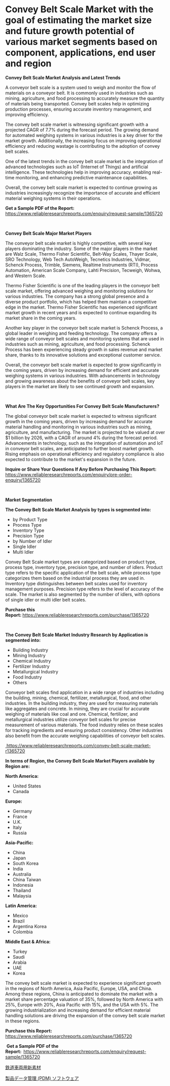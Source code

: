 <p><h1>Convey Belt Scale Market with the goal of estimating the market size and future growth potential of various market segments based on component, applications, end user and region</h1></p><p><strong>Convey Belt Scale Market Analysis and Latest Trends</strong></p>
<p><p>A conveyor belt scale is a system used to weigh and monitor the flow of materials on a conveyor belt. It is commonly used in industries such as mining, agriculture, and food processing to accurately measure the quantity of materials being transported. Convey belt scales help in optimizing production processes, ensuring accurate inventory management, and improving efficiency.</p><p>The convey belt scale market is witnessing significant growth with a projected CAGR of 7.7% during the forecast period. The growing demand for automated weighing systems in various industries is a key driver for the market growth. Additionally, the increasing focus on improving operational efficiency and reducing wastage is contributing to the adoption of convey belt scales.</p><p>One of the latest trends in the convey belt scale market is the integration of advanced technologies such as IoT (Internet of Things) and artificial intelligence. These technologies help in improving accuracy, enabling real-time monitoring, and enhancing predictive maintenance capabilities.</p><p>Overall, the convey belt scale market is expected to continue growing as industries increasingly recognize the importance of accurate and efficient material weighing systems in their operations.</p></p>
<p><strong>Get a Sample PDF of the Report:&nbsp;</strong> <a href="https://www.reliableresearchreports.com/enquiry/request-sample/1365720">https://www.reliableresearchreports.com/enquiry/request-sample/1365720</a></p>
<p>&nbsp;</p>
<p><strong>Convey Belt Scale Major Market Players</strong></p>
<p><p>The conveyor belt scale market is highly competitive, with several key players dominating the industry. Some of the major players in the market are Walz Scale, Thermo Fisher Scientific, Belt-Way Scales, Thayer Scale, SRO Technology, Web Tech AutoWeigh, Tecnetics Industries, Vidmar, Schenck Process, Trimble, Siemens, Realtime Instruments (RTI), Process Automation, American Scale Company, Lahti Precision, Tecweigh, Wohwa, and Western Scale.</p><p>Thermo Fisher Scientific is one of the leading players in the conveyor belt scale market, offering advanced weighing and monitoring solutions for various industries. The company has a strong global presence and a diverse product portfolio, which has helped them maintain a competitive edge in the market. Thermo Fisher Scientific has experienced significant market growth in recent years and is expected to continue expanding its market share in the coming years.</p><p>Another key player in the conveyor belt scale market is Schenck Process, a global leader in weighing and feeding technology. The company offers a wide range of conveyor belt scales and monitoring systems that are used in industries such as mining, agriculture, and food processing. Schenck Process has been experiencing steady growth in sales revenue and market share, thanks to its innovative solutions and exceptional customer service.</p><p>Overall, the conveyor belt scale market is expected to grow significantly in the coming years, driven by increasing demand for efficient and accurate weighing systems in various industries. With advancements in technology and growing awareness about the benefits of conveyor belt scales, key players in the market are likely to see continued growth and expansion.</p></p>
<p>&nbsp;</p>
<p><strong>What Are The Key Opportunities For Convey Belt Scale Manufacturers?</strong></p>
<p><p>The global conveyor belt scale market is expected to witness significant growth in the coming years, driven by increasing demand for accurate material handling and monitoring in various industries such as mining, agriculture, and manufacturing. The market is projected to be valued at over $1 billion by 2026, with a CAGR of around 4% during the forecast period. Advancements in technology, such as the integration of automation and IoT in conveyor belt scales, are anticipated to further boost market growth. Rising emphasis on operational efficiency and regulatory compliance is also expected to contribute to the market's expansion in the future.</p></p>
<p><strong>Inquire or Share Your Questions If Any Before Purchasing This Report:</strong> <a href="https://www.reliableresearchreports.com/enquiry/pre-order-enquiry/1365720">https://www.reliableresearchreports.com/enquiry/pre-order-enquiry/1365720</a></p>
<p>&nbsp;</p>
<p><strong>Market Segmentation</strong></p>
<p><strong>The Convey Belt Scale Market Analysis by types is segmented into:</strong></p>
<p><ul><li>by Product Type</li><li>Process Type</li><li>Inventory Type</li><li>Precision Type</li><li>by Number of Idler</li><li>Single Idler</li><li>Multi Idler</li></ul></p>
<p><p>Convey Belt Scale market types are categorized based on product type, process type, inventory type, precision type, and number of idlers. Product type refers to the specific application of the belt scale, while process type categorizes them based on the industrial process they are used in. Inventory type distinguishes between belt scales used for inventory management purposes. Precision type refers to the level of accuracy of the scale. The market is also segmented by the number of idlers, with options of single idler or multi idler belt scales.</p></p>
<p><strong>Purchase this Report:&nbsp;</strong><a href="https://www.reliableresearchreports.com/purchase/1365720">https://www.reliableresearchreports.com/purchase/1365720</a></p>
<p>&nbsp;</p>
<p><strong>The Convey Belt Scale Market Industry Research by Application is segmented into:</strong></p>
<p><ul><li>Building Industry</li><li>Mining Industry</li><li>Chemical Industry</li><li>Fertilizer Industry</li><li>Metallurgical Industry</li><li>Food Industry</li><li>Others</li></ul></p>
<p><p>Conveyor belt scales find application in a wide range of industries including the building, mining, chemical, fertilizer, metallurgical, food, and other industries. In the building industry, they are used for measuring materials like aggregates and concrete. In mining, they are crucial for accurate weighing of materials like coal and ore. Chemical, fertilizer, and metallurgical industries utilize conveyor belt scales for precise measurement of various materials. The food industry relies on these scales for tracking ingredients and ensuring product consistency. Other industries also benefit from the accurate weighing capabilities of conveyor belt scales.</p></p>
<p><a href="https://www.reliableresearchreports.com/convey-belt-scale-market-r1365720">&nbsp;https://www.reliableresearchreports.com/convey-belt-scale-market-r1365720</a></p>
<p><strong>In terms of Region, the Convey Belt Scale Market Players available by Region are:</strong></p>
<p>
    <p> <strong> North America: </strong>
        <ul>
            <li>United States</li>
            <li>Canada</li>
        </ul>
        </p> 
    <p> <strong> Europe: </strong>
        <ul>
            <li>Germany</li>
            <li>France</li>
            <li>U.K.</li>
            <li>Italy</li>
            <li>Russia</li>
        </ul>
        </p> 
    <p> <strong> Asia-Pacific: </strong>
        <ul>
            <li>China</li>
            <li>Japan</li>
            <li>South Korea</li>
            <li>India</li>
            <li>Australia</li>
            <li>China Taiwan</li>
            <li>Indonesia</li>
            <li>Thailand</li>
            <li>Malaysia</li>
        </ul>
        </p> 
    <p> <strong> Latin America: </strong>
        <ul>
            <li>Mexico</li>
            <li>Brazil</li>
            <li>Argentina Korea</li>
            <li>Colombia</li>
        </ul>
        </p> 
    <p> <strong> Middle East & Africa: </strong>
        <ul>
            <li>Turkey</li>
            <li>Saudi</li>
            <li>Arabia</li>
            <li>UAE</li>
            <li>Korea</li>
        </ul>
    </p>
    </p>
<p><p>The convey belt scale market is expected to experience significant growth in the regions of North America, Asia Pacific, Europe, USA, and China. Among these regions, China is anticipated to dominate the market with a market share percentage valuation of 35%, followed by North America with 25%, Europe with 20%, Asia Pacific with 15%, and the USA with 5%. The growing industrialization and increasing demand for efficient material handling solutions are driving the expansion of the convey belt scale market in these regions.</p></p>
<p><strong>Purchase this Report: </strong><a href="https://www.reliableresearchreports.com/purchase/1365720">https://www.reliableresearchreports.com/purchase/1365720</a></p>
<p>&nbsp;<strong>Get a Sample PDF of the Report:&nbsp;&nbsp;</strong><a href="https://www.reliableresearchreports.com/enquiry/request-sample/1365720">https://www.reliableresearchreports.com/enquiry/request-sample/1365720</a></p>
<p><strong></strong></p>
<p><p><a href="https://medium.com/@lauriank/%E9%89%84%E9%81%93%E8%BB%8A%E4%B8%A1%E3%81%AE%E6%96%B0%E7%B4%A0%E6%9D%90%E5%B8%82%E5%A0%B4-%E7%AB%B6%E4%BA%89%E5%88%86%E6%9E%90-%E5%B8%82%E5%A0%B4%E5%8B%95%E5%90%91-2031%E5%B9%B4%E3%81%BE%E3%81%A7%E3%81%AE%E4%BA%88%E6%B8%AC-44aaf233d3d6">鉄道車両用新素材</a></p><p><a href="https://medium.com/@dominicalsop1/%E8%A3%BD%E5%93%81%E3%83%87%E3%83%BC%E3%82%BF%E7%AE%A1%E7%90%86-pdm-%E3%82%BD%E3%83%95%E3%83%88%E3%82%A6%E3%82%A7%E3%82%A2%E5%B8%82%E5%A0%B4%E3%81%AE%E5%A0%B1%E5%91%8A%E6%9B%B8%E3%81%AF-%E3%81%93%E3%81%AE%E5%B8%82%E5%A0%B4%E3%81%AE%E6%9C%80%E6%96%B0%E3%81%AE%E3%83%88%E3%83%AC%E3%83%B3%E3%83%89%E3%81%A8%E6%88%90%E9%95%B7%E6%A9%9F%E4%BC%9A%E3%82%92%E6%98%8E%E3%82%89%E3%81%8B%E3%81%AB%E3%81%97%E3%81%A6%E3%81%84%E3%81%BE%E3%81%99-4daa44ac8571">製品データ管理 (PDM) ソフトウェア</a></p></p>